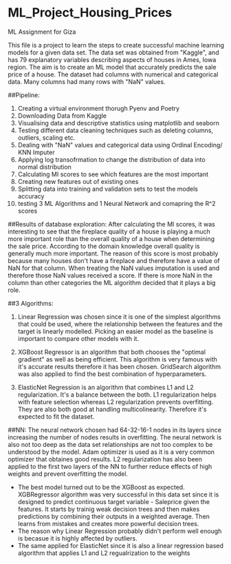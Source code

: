 # ML_Project_Housing_Prices
ML Assignment for Giza

This file is a project to learn the steps to create successful machine learning models for a given data set.
The data set was obtained from "Kaggle", and has 79 explanatory variables describing aspects of houses in Ames, Iowa region. The aim is to create an ML model that accurately predicts the sale price of a house. The dataset had columns with numerical and categorical data. Many columns had many rows with "NaN" values. 

##Pipeline:
1. Creating a virtual environment thorugh Pyenv and Poetry
2. Downloading Data from Kaggle
3. Visualising data and descriptive statistics using matplotlib and seaborn 
4. Testing different data cleaning techniques such as deleting columns, outliers, scaling etc.
5. Dealing with "NaN" values and categorical data using Ordinal Encoding/ KNN Imputer
6. Applying log transofrmation to change the distribution of data into normal distribution
7. Calculating MI scores to see which features are the most important 
8. Creating new features out of existing ones
9. Splitting data into training and validation sets to test the models accuracy
10. testing 3 ML Algorithms and 1 Neural Network and comapring the R^2 scores

##Results of database exploration: 
After calculating the MI scores, it was interesting to see that the fireplace quality of a house is playing a much more important role than the overall quality of a house when determining the sale price. According to the domain knowledge overall quality is generally much more important. The reason of this score is most probably because many houses don't have a fireplace and therefore have a value of NaN for that column. When treating the NaN values imputation is used and therefore those NaN values received a score. If there is more NaN in the column than other categories the ML algorithm decided that it plays a big role.  

##3 Algorithms:
1. Linear Regression was chosen  since it is one of the simplest algorithms that could be used, where the relationship between the features and the target is linearly modelled. Picking an easier model as the baseline is important to compare other models with it. 

2. XGBoost Regressor is an algorithm that both chooses the "optimal gradient" as well as being efficient. This algorithm is very famous with it's accurate results therefore it has been chosen. GridSearch algorithm was also applied to find the best combination of hyperparameters. 

3. ElasticNet Regression is an algorithm that combines L1 and L2 regularization. It's a balance between the both. L1 regularization helps with feature selection whereas L2 regularization prevents overfitting. They are also both good at handling multicolinearity. Therefore it's expected to fit the dataset. 

##NN:
The neural network chosen had 64-32-16-1 nodes in its layers since increasing the number of nodes results in overfitting. The neural network is also not too deep as the data set relationships are not too complex to be understood by the model. Adam optimizer is used as it is a very common optimizer that obtaines good results. L2 regularization has also been applied to the first two layers of the NN to further reduce effects of high weights and prevent overfitting the model. 

* The best model turned out to be the XGBoost as expected. XGBRegressor algorithm was very successful in this data set since it is designed to predict continuous target variable - Saleprice given the features. It starts by trainig weak decision trees and then makes predictions by combining their outputs in a weighted average. Then learns from mistakes and creates more powerful decision trees. 
* The reason why Linear Regression probably didn't perform well enough is becasue it is highly affected by outliers.   
* The same applied for ElasticNet since it is also a linear regression based algorithm that applies L1 and L2 regualrization to the weights